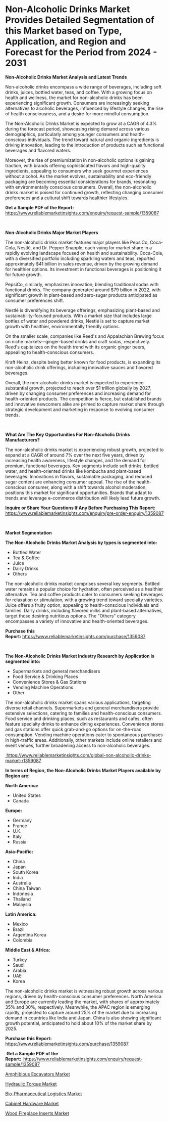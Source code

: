 <p><h1>Non-Alcoholic Drinks Market Provides Detailed Segmentation of this Market based on Type, Application, and Region and Forecast for the Period from 2024 - 2031</h1></p><p><strong>Non-Alcoholic Drinks Market Analysis and Latest Trends</strong></p>
<p><p>Non-alcoholic drinks encompass a wide range of beverages, including soft drinks, juices, bottled water, teas, and coffee. With a growing focus on health and wellness, the market for non-alcoholic drinks has been experiencing significant growth. Consumers are increasingly seeking alternatives to alcoholic beverages, influenced by lifestyle changes, the rise of health consciousness, and a desire for more mindful consumption. </p><p>The Non-Alcoholic Drinks Market is expected to grow at a CAGR of 4.3% during the forecast period, showcasing rising demand across various demographics, particularly among younger consumers and health-conscious individuals. The trend toward natural and organic ingredients is driving innovation, leading to the introduction of products such as functional beverages and flavored waters. </p><p>Moreover, the rise of premiumization in non-alcoholic options is gaining traction, with brands offering sophisticated flavors and high-quality ingredients, appealing to consumers who seek gourmet experiences without alcohol. As the market evolves, sustainability and eco-friendly packaging are becoming essential considerations for brands, resonating with environmentally conscious consumers. Overall, the non-alcoholic drinks market is poised for continued growth, reflecting changing consumer preferences and a cultural shift towards healthier lifestyles.</p></p>
<p><strong>Get a Sample PDF of the Report:&nbsp;</strong> <a href="https://www.reliablemarketinsights.com/enquiry/request-sample/1359087?utm_campaign=1572&utm_medium=2&utm_source=Github&utm_content=ia&utm_term=29102024&utm_id=non-alcoholic-drinks">https://www.reliablemarketinsights.com/enquiry/request-sample/1359087</a></p>
<p>&nbsp;</p>
<p><strong>Non-Alcoholic Drinks Major Market Players</strong></p>
<p><p>The non-alcoholic drinks market features major players like PepsiCo, Coca-Cola, Nestlé, and Dr. Pepper Snapple, each vying for market share in a rapidly evolving landscape focused on health and sustainability. Coca-Cola, with a diversified portfolio including sparkling waters and teas, reported approximately $41 billion in sales revenue, driven by the growing demand for healthier options. Its investment in functional beverages is positioning it for future growth.</p><p>PepsiCo, similarly, emphasizes innovation, blending traditional sodas with functional drinks. The company generated around $79 billion in 2022, with significant growth in plant-based and zero-sugar products anticipated as consumer preferences shift. </p><p>Nestlé is diversifying its beverage offerings, emphasizing plant-based and sustainability-focused products. With a market size that includes large bottles of water and powdered drinks, Nestlé is set to capture market growth with healthier, environmentally friendly options.</p><p>On the smaller scale, companies like Reed's and Appalachian Brewing focus on niche markets—ginger-based drinks and craft sodas, respectively. Reed's capitalizes on the health trend with its organic ginger beers, appealing to health-conscious consumers.</p><p>Kraft Heinz, despite being better known for food products, is expanding its non-alcoholic drink offerings, including innovative sauces and flavored beverages. </p><p>Overall, the non-alcoholic drinks market is expected to experience substantial growth, projected to reach over $1 trillion globally by 2027, driven by changing consumer preferences and increasing demand for health-oriented products. The competition is fierce, but established brands and innovative newcomers alike are primed to capture market share through strategic development and marketing in response to evolving consumer trends.</p></p>
<p>&nbsp;</p>
<p><strong>What Are The Key Opportunities For Non-Alcoholic Drinks Manufacturers?</strong></p>
<p><p>The non-alcoholic drinks market is experiencing robust growth, projected to expand at a CAGR of around 7% over the next five years, driven by increasing health awareness, lifestyle changes, and the demand for premium, functional beverages. Key segments include soft drinks, bottled water, and health-oriented drinks like kombucha and plant-based beverages. Innovations in flavors, sustainable packaging, and reduced sugar content are enhancing consumer appeal. The rise of the health-conscious consumer, along with a shift towards alcohol moderation, positions this market for significant opportunities. Brands that adapt to trends and leverage e-commerce distribution will likely lead future growth.</p></p>
<p><strong>Inquire or Share Your Questions If Any Before Purchasing This Report:</strong> <a href="https://www.reliablemarketinsights.com/enquiry/pre-order-enquiry/1359087?utm_campaign=1572&utm_medium=2&utm_source=Github&utm_content=ia&utm_term=29102024&utm_id=non-alcoholic-drinks">https://www.reliablemarketinsights.com/enquiry/pre-order-enquiry/1359087</a></p>
<p>&nbsp;</p>
<p><strong>Market Segmentation</strong></p>
<p><strong>The Non-Alcoholic Drinks Market Analysis by types is segmented into:</strong></p>
<p><ul><li>Bottled Water</li><li>Tea & Coffee</li><li>Juice</li><li>Dairy Drinks</li><li>Others</li></ul></p>
<p><p>The non-alcoholic drinks market comprises several key segments. Bottled water remains a popular choice for hydration, often perceived as a healthier alternative. Tea and coffee products cater to consumers seeking beverages for relaxation or stimulation, with a growing trend toward specialty varieties. Juice offers a fruity option, appealing to health-conscious individuals and families. Dairy drinks, including flavored milks and plant-based alternatives, target those desiring nutritious options. The "Others" category encompasses a variety of innovative and health-oriented beverages.</p></p>
<p><strong>Purchase this Report:&nbsp;</strong><a href="https://www.reliablemarketinsights.com/purchase/1359087?utm_campaign=1572&utm_medium=2&utm_source=Github&utm_content=ia&utm_term=29102024&utm_id=non-alcoholic-drinks">https://www.reliablemarketinsights.com/purchase/1359087</a></p>
<p>&nbsp;</p>
<p><strong>The Non-Alcoholic Drinks Market Industry Research by Application is segmented into:</strong></p>
<p><ul><li>Supermarkets and general merchandisers</li><li>Food Service & Drinking Places</li><li>Convenience Stores & Gas Stations</li><li>Vending Machine Operations</li><li>Other</li></ul></p>
<p><p>The non-alcoholic drinks market spans various applications, targeting diverse retail channels. Supermarkets and general merchandisers provide extensive selections, catering to families and health-conscious consumers. Food service and drinking places, such as restaurants and cafes, often feature specialty drinks to enhance dining experiences. Convenience stores and gas stations offer quick grab-and-go options for on-the-road consumption. Vending machine operations cater to spontaneous purchases in high-traffic areas. Additionally, other markets include online retailers and event venues, further broadening access to non-alcoholic beverages.</p></p>
<p><a href="https://www.reliablemarketinsights.com/global-non-alcoholic-drinks-market-r1359087?utm_campaign=1572&utm_medium=2&utm_source=Github&utm_content=ia&utm_term=29102024&utm_id=non-alcoholic-drinks">&nbsp;https://www.reliablemarketinsights.com/global-non-alcoholic-drinks-market-r1359087</a></p>
<p><strong>In terms of Region, the Non-Alcoholic Drinks Market Players available by Region are:</strong></p>
<p>
    <p> <strong> North America: </strong>
        <ul>
            <li>United States</li>
            <li>Canada</li>
        </ul>
        </p> 
    <p> <strong> Europe: </strong>
        <ul>
            <li>Germany</li>
            <li>France</li>
            <li>U.K.</li>
            <li>Italy</li>
            <li>Russia</li>
        </ul>
        </p> 
    <p> <strong> Asia-Pacific: </strong>
        <ul>
            <li>China</li>
            <li>Japan</li>
            <li>South Korea</li>
            <li>India</li>
            <li>Australia</li>
            <li>China Taiwan</li>
            <li>Indonesia</li>
            <li>Thailand</li>
            <li>Malaysia</li>
        </ul>
        </p> 
    <p> <strong> Latin America: </strong>
        <ul>
            <li>Mexico</li>
            <li>Brazil</li>
            <li>Argentina Korea</li>
            <li>Colombia</li>
        </ul>
        </p> 
    <p> <strong> Middle East & Africa: </strong>
        <ul>
            <li>Turkey</li>
            <li>Saudi</li>
            <li>Arabia</li>
            <li>UAE</li>
            <li>Korea</li>
        </ul>
    </p>
    </p>
<p><p>The non-alcoholic drinks market is witnessing robust growth across various regions, driven by health-conscious consumer preferences. North America and Europe are currently leading the market, with shares of approximately 35% and 30%, respectively. Meanwhile, the APAC region is emerging rapidly, projected to capture around 25% of the market due to increasing demand in countries like India and Japan. China is also showing significant growth potential, anticipated to hold about 10% of the market share by 2025.</p></p>
<p><strong>Purchase this Report: </strong><a href="https://www.reliablemarketinsights.com/purchase/1359087?utm_campaign=1572&utm_medium=2&utm_source=Github&utm_content=ia&utm_term=29102024&utm_id=non-alcoholic-drinks">https://www.reliablemarketinsights.com/purchase/1359087</a></p>
<p>&nbsp;<strong>Get a Sample PDF of the Report:&nbsp;&nbsp;</strong><a href="https://www.reliablemarketinsights.com/enquiry/request-sample/1359087?utm_campaign=1572&utm_medium=2&utm_source=Github&utm_content=ia&utm_term=29102024&utm_id=non-alcoholic-drinks">https://www.reliablemarketinsights.com/enquiry/request-sample/1359087</a></p>
<p><strong></strong></p>
<p><p><a href="https://www.linkedin.com/pulse/amphibious-excavators-market-overview-global-trends-future-y7vje?utm_campaign=1572&utm_medium=2&utm_source=Github&utm_content=ia&utm_term=29102024&utm_id=non-alcoholic-drinks">Amphibious Excavators Market</a></p><p><a href="https://www.linkedin.com/pulse/strategic-roadmap-success-global-hydraulic-torque-market-2rnce?utm_campaign=1572&utm_medium=2&utm_source=Github&utm_content=ia&utm_term=29102024&utm_id=non-alcoholic-drinks">Hydraulic Torque Market</a></p><p><a href="https://github.com/mahnoor2003/Market-Research-Report-List-6/blob/main/bio-pharmaceutical-logistics-market.md?utm_campaign=1572&utm_medium=2&utm_source=Github&utm_content=ia&utm_term=29102024&utm_id=non-alcoholic-drinks">Bio-Pharmaceutical Logistics Market</a></p><p><a href="https://www.linkedin.com/pulse/opportunities-challenges-cabinet-hardware-market-strategic-jfshe?utm_campaign=1572&utm_medium=2&utm_source=Github&utm_content=ia&utm_term=29102024&utm_id=non-alcoholic-drinks">Cabinet Hardware Market</a></p><p><a href="https://www.linkedin.com/pulse/wood-fireplace-inserts-market-navigating-challenges-unlocking-1tehe?utm_campaign=1572&utm_medium=2&utm_source=Github&utm_content=ia&utm_term=29102024&utm_id=non-alcoholic-drinks">Wood Fireplace Inserts Market</a></p></p>